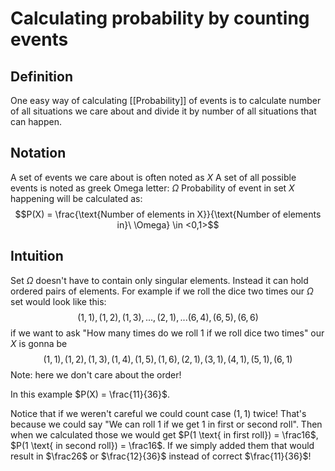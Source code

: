 # Calculating probability by counting events
## Definition
One easy way of calculating [[Probability]] of events is to calculate number of all situations we care about and divide it by number of all situations that can happen.

## Notation
A set of events we care about is often noted as $X$
A set of all possible events is noted as greek Omega letter: $\Omega$ 
Probability of event in set $X$ happening will be calculated as:
$$P(X) = \frac{\text{Number of elements in X}}{\text{Number of elements in}\ \Omega} \in <0,1>$$

## Intuition
Set $\Omega$ doesn't have to contain only singular elements. Instead it can hold ordered pairs of elements. For example if we roll the dice two times our $\Omega$ set would look like this: $${(1,1), (1,2), (1,3), ..., (2,1),...(6,4),(6,5),(6,6)}$$
if we want to ask "How many times do we roll 1 if we roll dice two times" our $X$ is gonna be $$(1,1), (1,2), (1,3), (1,4), (1,5), (1,6), (2,1), (3,1), (4,1), (5,1), (6,1)$$
Note: here we don't care about the order! 

In this example $P(X) = \frac{11}{36}$. 

Notice that if we weren't careful we could count case $(1,1)$ twice! That's because we could say "We can roll 1 if we get 1 in first or second roll". Then when we calculated those we would get $P(1 \text{ in first roll}) = \frac16$, $P(1 \text{ in second roll}) = \frac16$. If we simply added them that would result in $\frac26$ or $\frac{12}{36}$ instead of correct $\frac{11}{36}$!

